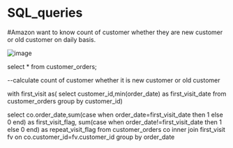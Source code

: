 # SQL_queries

#Amazon want to know count of customer whether they are new customer or old customer on daily basis.

![image](https://user-images.githubusercontent.com/71668492/233616914-37ecec5a-9ab0-44f1-926f-42dbfc51a8aa.png)


select * from customer_orders;

--calculate count of customer whether it is  new customer or old customer

with first_visit as(
select customer_id,min(order_date) as first_visit_date
from customer_orders
group by customer_id)

select co.order_date,sum(case when order_date=first_visit_date then 1 else 0 end) as first_visit_flag,
sum(case when order_date!=first_visit_date then 1 else 0 end) as repeat_visit_flag
from customer_orders co
inner join first_visit fv on co.customer_id=fv.customer_id
group by order_date


